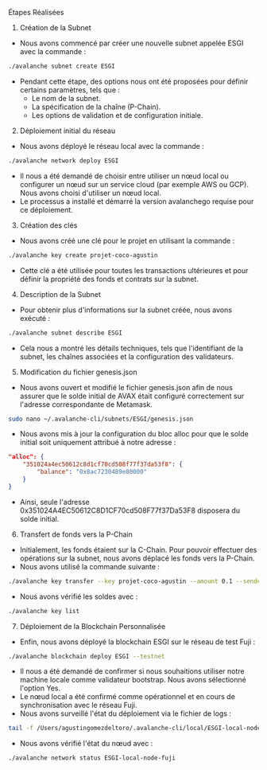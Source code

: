 Étapes Réalisées
1. Création de la Subnet
- Nous avons commencé par créer une nouvelle subnet appelée ESGI avec la commande :
```bash
./avalanche subnet create ESGI
```
- Pendant cette étape, des options nous ont été proposées pour définir certains paramètres, tels que :
    - Le nom de la subnet.
    - La spécification de la chaîne (P-Chain).
    - Les options de validation et de configuration initiale.
2. Déploiement initial du réseau
- Nous avons déployé le réseau local avec la commande :
```bash
./avalanche network deploy ESGI
```
- Il nous a été demandé de choisir entre utiliser un nœud local ou configurer un nœud sur un service cloud (par exemple AWS ou GCP). Nous avons choisi d'utiliser un nœud local.
- Le processus a installé et démarré la version avalanchego requise pour ce déploiement.
3. Création des clés
- Nous avons créé une clé pour le projet en utilisant la commande :
```bash
./avalanche key create projet-coco-agustin
```
- Cette clé a été utilisée pour toutes les transactions ultérieures et pour définir la propriété des fonds et contrats sur la subnet.
4. Description de la Subnet
- Pour obtenir plus d'informations sur la subnet créée, nous avons exécuté :
```bash
./avalanche subnet describe ESGI
```
- Cela nous a montré les détails techniques, tels que l'identifiant de la subnet, les chaînes associées et la configuration des validateurs.
5. Modification du fichier genesis.json
- Nous avons ouvert et modifié le fichier genesis.json afin de nous assurer que le solde initial de AVAX était configuré correctement sur l'adresse correspondante de Metamask.
```bash
sudo nano ~/.avalanche-cli/subnets/ESGI/genesis.json
```
- Nous avons mis à jour la configuration du bloc alloc pour que le solde initial soit uniquement attribué à notre adresse :
```json
"alloc": {
    "351024a4ec50612c8d1cf70cd508f77f37da53f8": {
        "balance": "0x8ac7230489e80000"
    }
}
```
- Ainsi, seule l'adresse 0x351024A4EC50612C8D1CF70cd508F77f37Da53F8 disposera du solde initial.
6. Transfert de fonds vers la P-Chain
- Initialement, les fonds étaient sur la C-Chain. Pour pouvoir effectuer des opérations sur la subnet, nous avons déplacé les fonds vers la P-Chain.
- Nous avons utilisé la commande suivante :
```bash
./avalanche key transfer --key projet-coco-agustin --amount 0.1 --sender-blockchain X --receiver-blockchain P --testnet
```
- Nous avons vérifié les soldes avec :
```bash
./avalanche key list
```
7. Déploiement de la Blockchain Personnalisée
- Enfin, nous avons déployé la blockchain ESGI sur le réseau de test Fuji :
```bash
./avalanche blockchain deploy ESGI --testnet
```
- Il nous a été demandé de confirmer si nous souhaitions utiliser notre machine locale comme validateur bootstrap. Nous avons sélectionné l'option Yes.
- Le nœud local a été confirmé comme opérationnel et en cours de synchronisation avec le réseau Fuji.
- Nous avons surveillé l'état du déploiement via le fichier de logs :
```bash
tail -f /Users/agustingomezdeltoro/.avalanche-cli/local/ESGI-local-node-fuji/server.log
```
- Nous avons vérifié l'état du nœud avec :
```bash
./avalanche network status ESGI-local-node-fuji
```